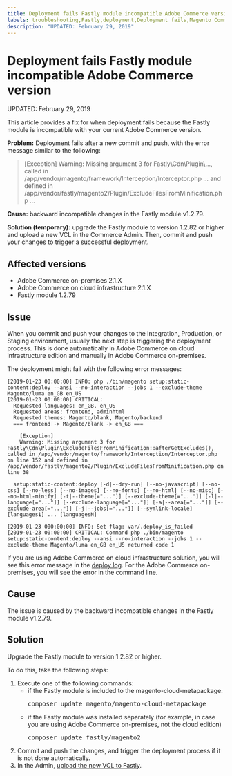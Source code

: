 ```yaml
---
title: Deployment fails Fastly module incompatible Adobe Commerce version
labels: troubleshooting,Fastly,deployment,Deployment fails,Magento Commerce 2.1.X,Magento Commerce Cloud 2.1.X,Fastly module 1.2.79,Adobe Commerce,cloud infrastructure,on-premises
description: "UPDATED: February 29, 2019"
---
```


# Deployment fails Fastly module incompatible Adobe Commerce version

UPDATED: February 29, 2019

This article provides a fix for when deployment fails because the Fastly module is incompatible with your current Adobe Commerce version.

 **Problem:** Deployment fails after a new commit and push, with the error message similar to the following:

>\[Exception\] Warning: Missing argument 3 for Fastly\\Cdn\\Plugin\\..., called in /app/vendor/magento/framework/Interception/Interceptor.php ... and defined in /app/vendor/fastly/magento2/Plugin/ExcludeFilesFromMinification.php ...

 **Cause:** backward incompatible changes in the Fastly module v1.2.79.

 **Solution (temporary):** upgrade the Fastly module to version 1.2.82 or higher and upload a new VCL in the Commerce Admin. Then, commit and push your changes to trigger a successful deployment.

## Affected versions

* Adobe Commerce on-premises 2.1.X
* Adobe Commerce on cloud infrastructure 2.1.X
* Fastly module 1.2.79

## Issue

When you commit and push your changes to the Integration, Production, or Staging environment, usually the next step is triggering the deployment process. This is done automatically in Adobe Commerce on cloud infrastructure edition and manually in Adobe Commerce on-premises.

The deployment might fail with the following error messages:

```clike
[2019-01-23 00:00:00] INFO: php ./bin/magento setup:static-content:deploy --ansi --no-interaction --jobs 1 --exclude-theme Magento/luma en_GB en_US
[2019-01-23 00:00:00] CRITICAL:
  Requested languages: en_GB, en_US
  Requested areas: frontend, adminhtml
  Requested themes: Magento/blank, Magento/backend
  === frontend -> Magento/blank -> en_GB ===

    [Exception]
    Warning: Missing argument 3 for Fastly\Cdn\Plugin\ExcludeFilesFromMinification::afterGetExcludes(), called in /app/vendor/magento/framework/Interception/Interceptor.php on line 152 and defined in /app/vendor/fastly/magento2/Plugin/ExcludeFilesFromMinification.php on line 38

  setup:static-content:deploy [-d|--dry-run] [--no-javascript] [--no-css] [--no-less] [--no-images] [--no-fonts] [--no-html] [--no-misc] [--no-html-minify] [-t|--theme[="..."]] [--exclude-theme[="..."]] [-l|--language[="..."]] [--exclude-language[="..."]] [-a|--area[="..."]] [--exclude-area[="..."]] [-j|--jobs[="..."]] [--symlink-locale] [languages1] ... [languagesN]

[2019-01-23 000:00:00] INFO: Set flag: var/.deploy_is_failed
[2019-01-23 00:00:00] CRITICAL: Command php ./bin/magento setup:static-content:deploy --ansi --no-interaction --jobs 1 --exclude-theme Magento/luma en_GB en_US returned code 1
```

If you are using Adobe Commerce on cloud infrastructure solution, you will see this error message in the [deploy log](https://devdocs.magento.com/guides/v2.3/cloud/trouble/environments-logs.html#log-deploy-log). For the Adobe Commerce on-premises, you will see the error in the command line.

## Cause

The issue is caused by the backward incompatible changes in the Fastly module v1.2.79.

## Solution

Upgrade the Fastly module to version 1.2.82 or higher.

To do this, take the following steps:

1. Execute one of  the following commands:
    * if the Fastly module is included to the magento-cloud-metapackage:    <pre>composer update magento/magento-cloud-metapackage</pre>
    * if the Fastly module was installed separately (for example, in case you are using Adobe Commerce on-premises, not the cloud edition) <pre>composer update fastly/magento2</pre>
1. Commit and push the changes, and trigger the deployment process if it is not done automatically.
1. In the Admin, [upload the new VCL to Fastly](https://devdocs.magento.com/guides/v2.3/cloud/cdn/configure-fastly.html#upload-vcl-snippets). 
